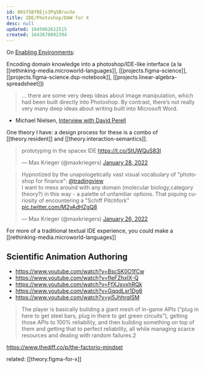 ```yaml
---
id: 86Sf5BfBEjs3PqSBrucXe
title: IDE/Photoshop/DAW for X
desc: null
updated: 1645062612515
created: 1643678892394
---
```


On
[Enabling Environments](https://notes.andymatuschak.org/z3DaBP4vN1dutjUgrk3jbEeNxScccvDCxDgXe):

Encoding domain knowledge into a photoshop/IDE-like interface (a la [[rethinking-media.microworld-languages]], [[projects.figma-science]], [[projects.figma-science.dsp-notebook]], [[projects.linear-algebra-spreadsheet]])

> ... there are some very deep ideas about image manipulation, which had been built directly into Photoshop. By contrast, there’s not really very many deep ideas about writing built into Microsoft Word.

- Michael Nielsen, [Interview with David Perell](https://perell.com/podcast/michael-nielsen/)

One theory I have: a design process for these is a combo of [[theory.resident]] and [[theory.interaction-semantics]].

<blockquote class="twitter-tweet"><p lang="en" dir="ltr">prototyping in the spacex IDE <a href="https://t.co/StUWQuS83I">https://t.co/StUWQuS83I</a></p>&mdash; Max Krieger (@maxkriegers) <a href="https://twitter.com/maxkriegers/status/1486886628735930368?ref_src=twsrc%5Etfw">January 28, 2022</a></blockquote> <script async src="https://platform.twitter.com/widgets.js" charset="utf-8"></script>

<blockquote class="twitter-tweet"><p lang="en" dir="ltr">Hypnotized by the unapologetically vast visual vocabulary of &quot;photoshop for finance&quot;: <a href="https://twitter.com/tradingview?ref_src=twsrc%5Etfw">@tradingview</a><br>I want to mess around with any domain (molecular biology,category theory?) in this way - a palette of unfamiliar options. That piquing curiosity of encountering a &quot;Schiff Pitchfork&quot; <a href="https://t.co/M2vAdHZgQ8">pic.twitter.com/M2vAdHZgQ8</a></p>&mdash; Max Krieger (@maxkriegers) <a href="https://twitter.com/maxkriegers/status/1486458334798438404?ref_src=twsrc%5Etfw">January 26, 2022</a></blockquote> <script async src="https://platform.twitter.com/widgets.js" charset="utf-8"></script>

For more of a traditional textual IDE experience, you could make a [[rethinking-media.microworld-languages]]

## Scientific Animation Authoring

- https://www.youtube.com/watch?v=BscSK0O1fCw
- https://www.youtube.com/watch?v=fIeFZhxIX-Q
- https://www.youtube.com/watch?v=FfXJsvxhRQk
- https://www.youtube.com/watch?v=GqqdLxr1Dg8
- https://www.youtube.com/watch?v=yj5JhhrqISM

> The player is basically building a giant mesh of in-game APIs (“plug in here to get steel bars, plug in there to get green circuits”), getting those APIs to 100% reliability, and then building something on top of them and getting that to perfect reliability, all while managing scarce resources and dealing with random failures.2

https://www.thediff.co/p/the-factorio-mindset

related: [[theory.figma-for-x]]
